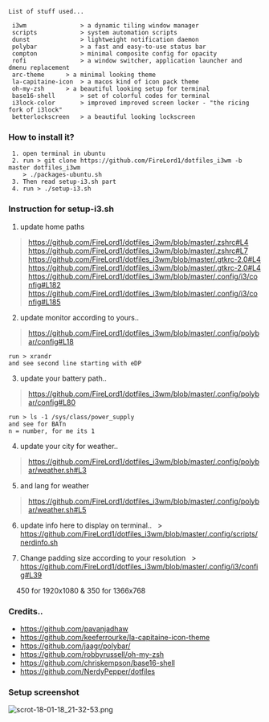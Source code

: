 ```
List of stuff used...

 i3wm           	> a dynamic tiling window manager
 scripts        	> system automation scripts
 dunst          	> lightweight notification daemon
 polybar        	> a fast and easy-to-use status bar
 compton        	> minimal composite config for opacity
 rofi           	> a window switcher, application launcher and dmenu replacement
 arc-theme		> a minimal looking theme
 la-capitaine-icon	> a macos kind of icon pack theme
 oh-my-zsh		> a beautiful looking setup for terminal
 base16-shell		> set of colorful codes for terminal
 i3lock-color		> improved improved screen locker - "the ricing fork of i3lock"
 betterlockscreen	> a beautiful looking lockscreen
```


### How to install it?

```
 1. open terminal in ubuntu
 2. run > git clone https://github.com/FireLord1/dotfiles_i3wm -b master dotfiles_i3wm
	> ./packages-ubuntu.sh
 3. Then read setup-i3.sh part
 4. run > ./setup-i3.sh
```


### Instruction for setup-i3.sh

 1. update home paths 
   > https://github.com/FireLord1/dotfiles_i3wm/blob/master/.zshrc#L4
   > https://github.com/FireLord1/dotfiles_i3wm/blob/master/.zshrc#L7
   > https://github.com/FireLord1/dotfiles_i3wm/blob/master/.gtkrc-2.0#L4
   > https://github.com/FireLord1/dotfiles_i3wm/blob/master/.gtkrc-2.0#L4
   > https://github.com/FireLord1/dotfiles_i3wm/blob/master/.config/i3/config#L182
   > https://github.com/FireLord1/dotfiles_i3wm/blob/master/.config/i3/config#L185

 2. update monitor according to yours..
   > https://github.com/FireLord1/dotfiles_i3wm/blob/master/.config/polybar/config#L18

    run > xrandr
    and see second line starting with eDP

 3. update your battery path..
   > https://github.com/FireLord1/dotfiles_i3wm/blob/master/.config/polybar/config#L80

    run > ls -1 /sys/class/power_supply
    and see for BATn 
    n = number, for me its 1

 4. update your city for weather..
   > https://github.com/FireLord1/dotfiles_i3wm/blob/master/.config/polybar/weather.sh#L3

 5. and lang for weather
   > https://github.com/FireLord1/dotfiles_i3wm/blob/master/.config/polybar/weather.sh#L5
 
 6. update info here to display on terminal..
   > https://github.com/FireLord1/dotfiles_i3wm/blob/master/.config/scripts/nerdinfo.sh
 
 7. Change padding size according to your resolution
   > https://github.com/FireLord1/dotfiles_i3wm/blob/master/.config/i3/config#L39
   
     450 for 1920x1080 & 350 for 1366x768
   
### Credits..

* https://github.com/pavanjadhaw
* https://github.com/keeferrourke/la-capitaine-icon-theme
* https://github.com/jaagr/polybar/
* https://github.com/robbyrussell/oh-my-zsh
* https://github.com/chriskempson/base16-shell
* https://github.com/NerdyPepper/dotfiles


### Setup screenshot
![scrot-18-01-18_21-32-53.png](https://github.com/FireLord1/dotfiles_i3wm/raw/master/scrot-18-01-18_21-32-53.png)
